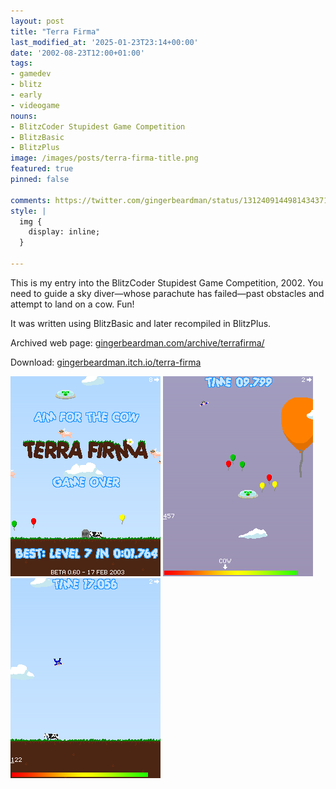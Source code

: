 ```yaml
---
layout: post
title: "Terra Firma"
last_modified_at: '2025-01-23T23:14+00:00'
date: '2002-08-23T12:00+01:00'
tags:
- gamedev
- blitz
- early
- videogame
nouns:
- BlitzCoder Stupidest Game Competition
- BlitzBasic
- BlitzPlus
image: /images/posts/terra-firma-title.png
featured: true
pinned: false

comments: https://twitter.com/gingerbeardman/status/1312409144981434371
style: |
  img {
    display: inline;
  }

---
```


This is my entry into the BlitzCoder Stupidest Game Competition, 2002. You need to guide a sky diver—whose parachute has failed—past obstacles and attempt to land on a cow. Fun!

It was written using BlitzBasic and later recompiled in BlitzPlus.

Archived web page: [gingerbeardman.com/archive/terrafirma/](https://www.gingerbeardman.com/archive/terrafirma/)

Download: [gingerbeardman.itch.io/terra-firma](https://gingerbeardman.itch.io/terra-firma)

![IMG](/images/posts/terra-firma-title.png) ![IMG](/images/posts/terra-firma-ufo.png) ![IMG](/images/posts/terra-firma-cow.png)
